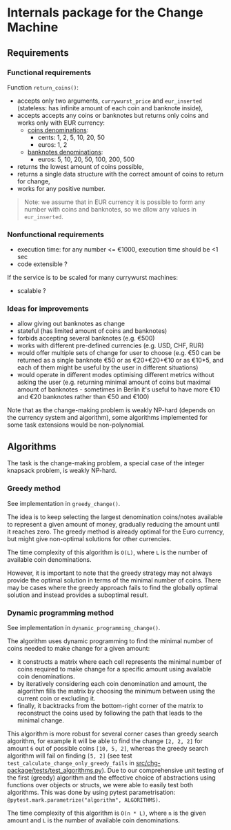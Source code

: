 # Internals package for the Change Machine

## Requirements

### Functional requirements
Function `return_coins()`:
- accepts only two arguments, `currywurst_price` and `eur_inserted` (stateless: has infinite amount of each coin and banknote inside),
- accepts accepts any coins or banknotes but returns only coins and works only with EUR currency:
    - [coins denominations](https://www.ecb.europa.eu/euro/coins/html/index.en.html):
        - cents: 1, 2, 5, 10, 20, 50
        - euros: 1, 2
    - [banknotes denominations](https://www.ecb.europa.eu/euro/banknotes/html/index.en.html):
        - euros: 5, 10, 20, 50, 100, 200, 500
- returns the lowest amount of coins possible,
- returns a single data structure with the correct amount of coins to return for change,
- works for any positive number.

> Note: we assume that in EUR currency it is possible to form any number with coins and banknotes, so we allow any values in `eur_inserted`.


### Nonfunctional requirements
- execution time: for any number <= €1000, execution time should be <1 sec
- code extensible ?

If the service is to be scaled for many currywurst machines:
- scalable ?


### Ideas for improvements
- allow giving out banknotes as change
- stateful (has limited amount of coins and banknotes)
- forbids accepting several banknotes (e.g. €500)
- works with different pre-defined currencies (e.g. USD, CHF, RUR)
- would offer multiple sets of change for user to choose (e.g. €50 can be returned as a single banknote €50 or as €20+€20+€10 or as €10*5, and each of them might be useful by the user in different situations)
- would operate in different modes optimising different metrics without asking the user (e.g. returning minimal amount of coins but maximal amount of banknotes - sometimes in Berlin it's useful to have more €10 and €20 banknotes rather than €50 and €100)

Note that as the change-making problem is weakly NP-hard (depends on the currency system and algorithm), some algorithms implemented for some task extensions would be non-polynomial.


## Algorithms
The task is the change-making problem, a special case of the integer knapsack problem, is weakly NP-hard.

### Greedy method
See implementation in `greedy_change()`.

The idea is to keep selecting the largest denomination coins/notes available to represent a given amount of money, gradually reducing the amount until it reaches zero. The greedy method is already optimal for the Euro currency, but might give non-optimal solutions for other currencies.

The time complexity of this algorithm is `O(L)`, where `L` is the number of available coin denominations.

However, it is important to note that the greedy strategy may not always provide the optimal solution in terms of the minimal number of coins. There may be cases where the greedy approach fails to find the globally optimal solution and instead provides a suboptimal result.


### Dynamic programming method
See implementation in `dynamic_programming_change()`.

The algorithm uses dynamic programming to find the minimal number of coins needed to make change for a given amount:
- it constructs a matrix where each cell represents the minimal number of coins required to make change for a specific amount using available coin denominations.
- by iteratively considering each coin denomination and amount, the algorithm fills the matrix by choosing the minimum between using the current coin or excluding it.
- finally, it backtracks from the bottom-right corner of the matrix to reconstruct the coins used by following the path that leads to the minimal change.

This algorithm is more robust for several corner cases than greedy search algorithm, for example it will be able to find the change `[2, 2, 2]` for amount `6` out of possible coins `[10, 5, 2]`, whereas the greedy search algorithm will fail on finding `[5, 2]` (see test `test_calculate_change_only_greedy_fails` in [src/chg-package/tests/test_algorithms.py](src/chg-package/tests/test_algorithms.py)). Due to our comprehensive unit testing of the first (greedy) algorithm and the effective choice of abstractions using functions over objects or structs, we were able to easily test both algorithms. This was done by using pytest parametrisation: `@pytest.mark.parametrize("algorithm", ALGORITHMS)`.

The time complexity of this algorithm is `O(n * L)`, where `n` is the given amount and `L` is the number of available coin denominations.
